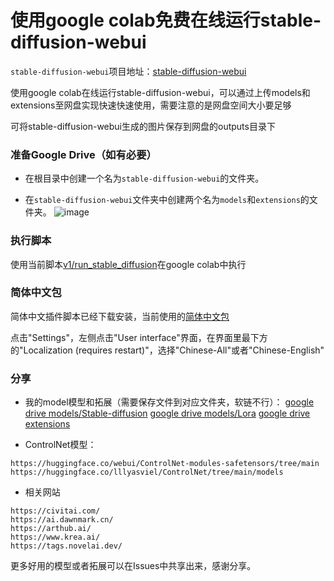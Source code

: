# 使用google colab免费在线运行stable-diffusion-webui

`stable-diffusion-webui`项目地址：[stable-diffusion-webui](https://github.com/AUTOMATIC1111/stable-diffusion-webui)

使用google colab在线运行stable-diffusion-webui，可以通过上传models和extensions至网盘实现快速快速使用，需要注意的是网盘空间大小要足够

可将stable-diffusion-webui生成的图片保存到网盘的outputs目录下


### 准备Google Drive（如有必要）

- 在根目录中创建一个名为`stable-diffusion-webui`的文件夹。

- 在`stable-diffusion-webui`文件夹中创建两个名为`models`和`extensions`的文件夹。
![image](https://user-images.githubusercontent.com/51420323/226169034-a3478906-b77a-436c-89d3-6def3b7cdfdc.png)


### 执行脚本

使用当前脚本[v1/run_stable_diffusion](https://github.com/zc0125/colab-stable-diffusion-webui/blob/main/v1/run_stable_diffusion.ipynb)在google colab中执行

### 简体中文包
简体中文插件脚本已经下载安装，当前使用的[简体中文包](https://github.com/VinsonLaro/stable-diffusion-webui-chinese)

点击"Settings"，左侧点击"User interface"界面，在界面里最下方的"Localization (requires restart)"，选择"Chinese-All"或者"Chinese-English"

### 分享

- 我的model模型和拓展（需要保存文件到对应文件夹，软链不行）：
[google drive models/Stable-diffusion](https://drive.google.com/drive/folders/1wSpxGyqD3rGY6LDKfFXYYwxtd1_amjuS?usp=sharing)
[google drive models/Lora](https://drive.google.com/drive/folders/1BTmTJesXW9j2ZtLgUMlvqMup8QIAVaFJ?usp=sharing)
[google drive extensions](https://drive.google.com/drive/folders/1Wrta7OGFNs-7Us7h4CIh-wCHYKu1bgqt?usp=sharing)

- ControlNet模型：
```
https://huggingface.co/webui/ControlNet-modules-safetensors/tree/main
https://huggingface.co/lllyasviel/ControlNet/tree/main/models
```

- 相关网站
```
https://civitai.com/
https://ai.dawnmark.cn/
https://arthub.ai/
https://www.krea.ai/
https://tags.novelai.dev/
```

更多好用的模型或者拓展可以在Issues中共享出来，感谢分享。

